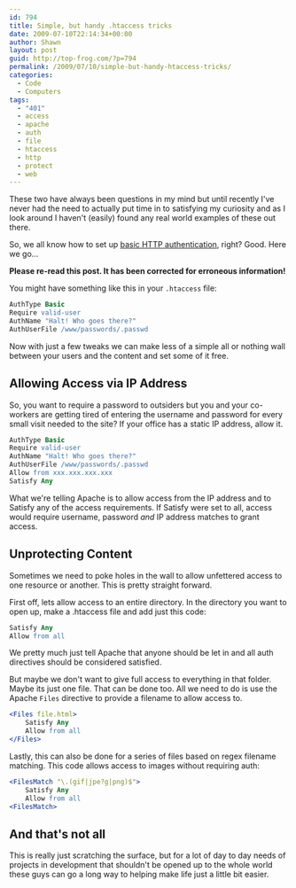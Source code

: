 ```yaml
---
id: 794
title: Simple, but handy .htaccess tricks
date: 2009-07-10T22:14:34+00:00
author: Shawn
layout: post
guid: http://top-frog.com/?p=794
permalink: /2009/07/10/simple-but-handy-htaccess-tricks/
categories:
  - Code
  - Computers
tags:
  - "401"
  - access
  - apache
  - auth
  - file
  - htaccess
  - http
  - protect
  - web
---
```

These two have always been questions in my mind but until recently I've never had the need to actually put time in to satisfying my curiosity and as I look around I haven't (easily) found any real world examples of these out there.

So, we all know how to set up [basic HTTP authentication](http://httpd.apache.org/docs/2.2/howto/auth.html), right? Good. Here we go&hellip;

<!--more-->

<p class="error">
  <strong>Please re-read this post. It has been corrected for erroneous information!</strong>
</p>

You might have something like this in your `.htaccess` file:

``` apache
AuthType Basic
Require valid-user
AuthName "Halt! Who goes there?"
AuthUserFile /www/passwords/.passwd
```

Now with just a few tweaks we can make less of a simple all or nothing wall between your users and the content and set some of it free.

## Allowing Access via IP Address

So, you want to require a password to outsiders but you and your co-workers are getting tired of entering the username and password for every small visit needed to the site? If your office has a static IP address, allow it.

``` apache
AuthType Basic
Require valid-user
AuthName "Halt! Who goes there?"
AuthUserFile /www/passwords/.passwd
Allow from xxx.xxx.xxx.xxx
Satisfy Any
```

What we're telling Apache is to allow access from the IP address and to Satisfy any of the access requirements. If Satisfy were set to all, access would require username, password _and_ IP address matches to grant access.

## Unprotecting Content

Sometimes we need to poke holes in the wall to allow unfettered access to one resource or another. This is pretty straight forward. 

First off, lets allow access to an entire directory. In the directory you want to open up, make a .htaccess file and add just this code:

``` apache
Satisfy Any
Allow from all
```

We pretty much just tell Apache that anyone should be let in and all auth directives should be considered satisfied.

But maybe we don't want to give full access to everything in that folder. Maybe its just one file. That can be done too. All we need to do is use the Apache `Files` directive to provide a filename to allow access to.

``` apache
<Files file.html>
    Satisfy Any
    Allow from all
</Files>
```

Lastly, this can also be done for a series of files based on regex filename matching. This code allows access to images without requiring auth:

``` apache
<FilesMatch "\.(gif|jpe?g|png)$">
    Satisfy Any
    Allow from all
<FilesMatch>
```

## And that's not all

This is really just scratching the surface, but for a lot of day to day needs of projects in development that shouldn't be opened up to the whole world these guys can go a long way to helping make life just a little bit easier.